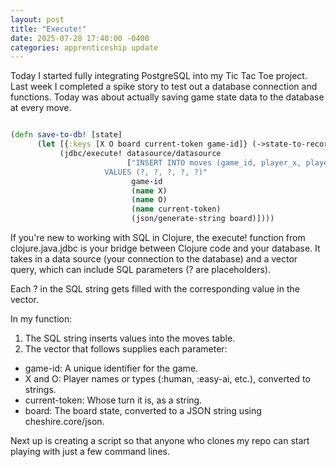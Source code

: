 ```yaml
---
layout: post
title: "Execute!"
date: 2025-07-28 17:40:00 -0400
categories: apprenticeship update
---
```


Today I started fully integrating PostgreSQL into my Tic Tac Toe project.
Last week I completed a spike story to test out a database connection and
functions. Today was about actually saving game state data to the database
at every move.

```clojure

(defn save-to-db! [state]
      (let [{:keys [X O board current-token game-id]} (->state-to-record state)]
           (jdbc/execute! datasource/datasource
                          ["INSERT INTO moves (game_id, player_x, player_o, current_token, board)
                     VALUES (?, ?, ?, ?, ?)"
                           game-id
                           (name X)
                           (name O)
                           (name current-token)
                           (json/generate-string board)])))


```

If you're new to working with SQL in Clojure, the execute! function from
clojure.java.jdbc is your bridge between Clojure code and your database.
It takes in a data source (your connection to the database) and a vector query,
which can include SQL parameters (? are placeholders).

Each ? in the SQL string gets filled with the corresponding value in the vector.

In my function:

1) The SQL string inserts values into the moves table.
2) The vector that follows supplies each parameter:

- game-id: A unique identifier for the game.
- X and O: Player names or types (:human, :easy-ai, etc.), converted to strings.
- current-token: Whose turn it is, as a string.
- board: The board state, converted to a JSON string using cheshire.core/json.

Next up is creating a script so that anyone who clones my repo can start
playing with just a few command lines.